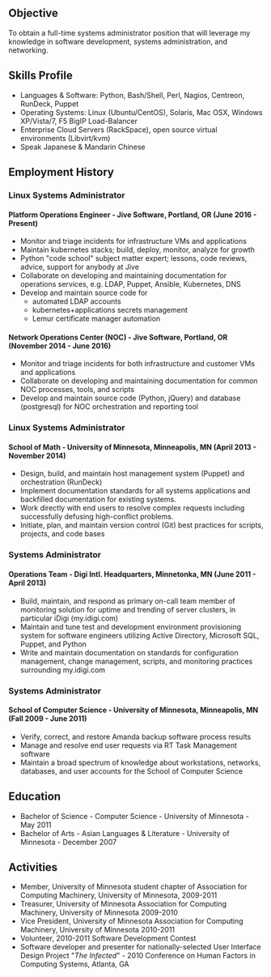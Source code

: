 ## Objective

To obtain a full-time systems administrator position that will leverage
my knowledge in software development, systems administration, and
networking.

## Skills Profile

- Languages & Software: Python, Bash/Shell, Perl, Nagios, Centreon, RunDeck, Puppet
- Operating Systems: Linux (Ubuntu/CentOS), Solaris, Mac OSX, Windows XP/Vista/7, F5 BigIP Load-Balancer
- Enterprise Cloud Servers (RackSpace), open source virtual environments (Libvirt/kvm)
- Speak Japanese & Mandarin Chinese

## Employment History

### Linux Systems Administrator

#### Platform Operations Engineer - Jive Software, Portland, OR (June 2016 - Present)

- Monitor and triage incidents for infrastructure VMs and applications
- Maintain kubernetes stacks; build, deploy, monitor, analyze for growth
- Python "code school" subject matter expert; lessons, code reviews, advice, support for anybody at Jive
- Collaborate on developing and maintaining documentation for operations services, e.g. LDAP, Puppet, Ansible, Kubernetes, DNS
- Develop and maintain source code for
    - automated LDAP accounts
    - kubernetes+applications secrets management
    - Lemur certificate manager automation

#### Network Operations Center (NOC) - Jive Software, Portland, OR (November 2014 - June 2016)

- Monitor and triage incidents for both infrastructure and customer VMs and applications
- Collaborate on developing and maintaining documentation for common NOC processes, tools, and scripts
- Develop and maintain source code (Python, jQuery) and database (postgresql) for NOC orchestration and reporting tool

### Linux Systems Administrator

#### School of Math - University of Minnesota, Minneapolis, MN (April 2013 - November 2014)

- Design, build, and maintain host management system (Puppet) and orchestration (RunDeck)
- Implement documentation standards for all systems applications and backfilled documentation for existing systems.
- Work directly with end users to resolve complex requests including successfully defusing high-conflict problems.
- Initiate, plan, and maintain version control (Git) best practices for scripts, projects, and code bases

### Systems Administrator

#### Operations Team - Digi Intl. Headquarters, Minnetonka, MN (June 2011 - April 2013)

- Build, maintain, and respond as primary on-call team member of monitoring solution for uptime and trending of server clusters, in particular iDigi (my.idigi.com)
- Maintain and tune test and development environment provisioning system for software engineers utilizing Active Directory, Microsoft SQL, Puppet, and Python
- Write and maintain documentation on standards for configuration management, change management, scripts, and monitoring practices surrounding my.idigi.com

### Systems Administrator

#### School of Computer Science - University of Minnesota, Minneapolis, MN (Fall 2009 - June 2011)

- Verify, correct, and restore Amanda backup software process results
- Manage and resolve end user requests via RT Task Management software
- Maintain a broad spectrum of knowledge about workstations, networks, databases, and user accounts for the School of Computer Science

## Education

- Bachelor of Science - Computer Science - University of Minnesota - May 2011
- Bachelor of Arts - Asian Languages & Literature - University of Minnesota - December 2007

## Activities

- Member, University of Minnesota student chapter of Association for Computing Machinery, University of Minnesota, 2009-2011
- Treasurer, University of Minnesota Association for Computing Machinery, University of Minnesota 2009-2010
- Vice President, University of Minnesota Association for Computing Machinery, University of Minnesota 2010-2011
- Volunteer, 2010-2011 Software Development Contest
- Software developer and presenter for nationally-selected User Interface Design Project "*The Infected*" - 2010 Conference on Human Factors in Computing Systems, Atlanta, GA
